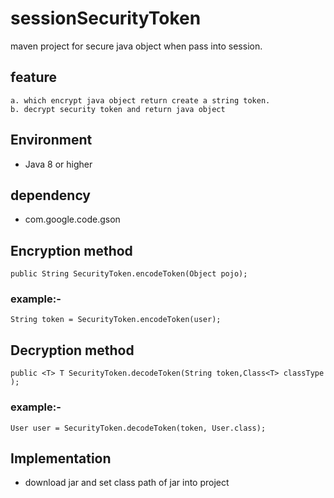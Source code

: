 # sessionSecurityToken

maven project for secure java object when pass into session.

## feature
	a. which encrypt java object return create a string token.
	b. decrypt security token and return java object

## Environment
- Java 8 or higher

## dependency
- com.google.code.gson

## Encryption method
```
public String SecurityToken.encodeToken(Object pojo);
```
### example:-
```
String token = SecurityToken.encodeToken(user);
```

## Decryption method
```
public <T> T SecurityToken.decodeToken(String token,Class<T> classType );
```
### example:-
```
User user = SecurityToken.decodeToken(token, User.class);
```

## Implementation
- download jar and set class path of jar into project

